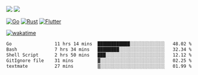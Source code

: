 [![](https://img.shields.io/badge/Windows_11-Pro-292e33?style=flat-square&logo=windows&logoColor=ffffff)](https://www.microsoft.com/en-us/windows/)
[![](https://img.shields.io/badge/macOS-Sonoma-292e33?style=flat-square&logo=apple&logoColor=ffffff)](https://www.apple.com/macbook-pro/) 

[![Go](https://img.shields.io/badge/-Go-DEA584?style=flat&logo=go&logoColor=000000)](https://golang.org/)
[![Rust](https://img.shields.io/badge/-Rust-DEA584?style=flat&logo=rust&logoColor=000000)](https://www.rust-lang.org)
[![Flutter](https://img.shields.io/badge/-Flutter-DEA584?style=flat&logo=flutter&logoColor=000000)](https://flutter.dev/)

[![wakatime](https://wakatime.com/badge/user/9bb0c784-91ca-4b5c-8e9c-b13ece0f7b09.svg)](https://wakatime.com/@9bb0c784-91ca-4b5c-8e9c-b13ece0f7b09)


<!--START_SECTION:waka-->

```txt
Go                11 hrs 14 mins  ████████████░░░░░░░░░░░░░   48.02 %
Bash              7 hrs 34 mins   ████████░░░░░░░░░░░░░░░░░   32.34 %
Shell Script      2 hrs 50 mins   ███░░░░░░░░░░░░░░░░░░░░░░   12.12 %
GitIgnore file    31 mins         ▓░░░░░░░░░░░░░░░░░░░░░░░░   02.25 %
textmate          27 mins         ▒░░░░░░░░░░░░░░░░░░░░░░░░   01.99 %
```

<!--END_SECTION:waka-->
